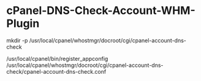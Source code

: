 # cPanel-DNS-Check-Account-WHM-Plugin

mkdir -p /usr/local/cpanel/whostmgr/docroot/cgi/cpanel-account-dns-check

/usr/local/cpanel/bin/register_appconfig /usr/local/cpanel/whostmgr/docroot/cgi/cpanel-account-dns-check/cpanel-account-dns-check.conf
